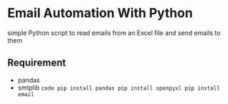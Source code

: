 # Email Automation With Python
simple Python script to read emails from an Excel file and send emails to them

## Requirement
- pandas
- smtplib
`code
pip install pandas
pip install openpyxl
pip install email
`
